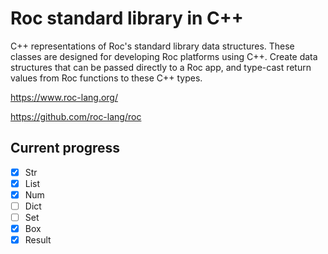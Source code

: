 Roc standard library in C++
===========================

C++ representations of Roc's standard library data structures.
These classes are designed for developing Roc platforms using C++.
Create data structures that can be passed directly to a Roc app,
and type-cast return values from Roc functions to these C++ types.

https://www.roc-lang.org/

https://github.com/roc-lang/roc


Current progress
----------------

- [x] Str
- [x] List
- [x] Num
- [ ] Dict
- [ ] Set
- [x] Box
- [x] Result
